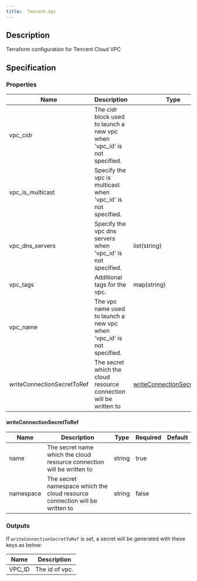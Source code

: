 ```yaml
---
title:  Tencent-Vpc
---
```


## Description

Terraform configuration for Tencent Cloud VPC

## Specification


### Properties

 Name | Description | Type | Required | Default 
 ------------ | ------------- | ------------- | ------------- | ------------- 
 vpc_cidr | The cidr block used to launch a new vpc when 'vpc_id' is not specified. |  | false |  
 vpc_is_multicast | Specify the vpc is multicast when 'vpc_id' is not specified. |  | false |  
 vpc_dns_servers | Specify the vpc dns servers when 'vpc_id' is not specified. | list(string) | false |  
 vpc_tags | Additional tags for the vpc. | map(string) | false |  
 vpc_name | The vpc name used to launch a new vpc when 'vpc_id' is not specified. |  | false |  
 writeConnectionSecretToRef | The secret which the cloud resource connection will be written to | [writeConnectionSecretToRef](#writeConnectionSecretToRef) | false |  


#### writeConnectionSecretToRef

 Name | Description | Type | Required | Default 
 ------------ | ------------- | ------------- | ------------- | ------------- 
 name | The secret name which the cloud resource connection will be written to | string | true |  
 namespace | The secret namespace which the cloud resource connection will be written to | string | false |  


### Outputs

If `writeConnectionSecretToRef` is set, a secret will be generated with these keys as below:

 Name | Description 
 ------------ | ------------- 
 VPC_ID | The id of vpc.
